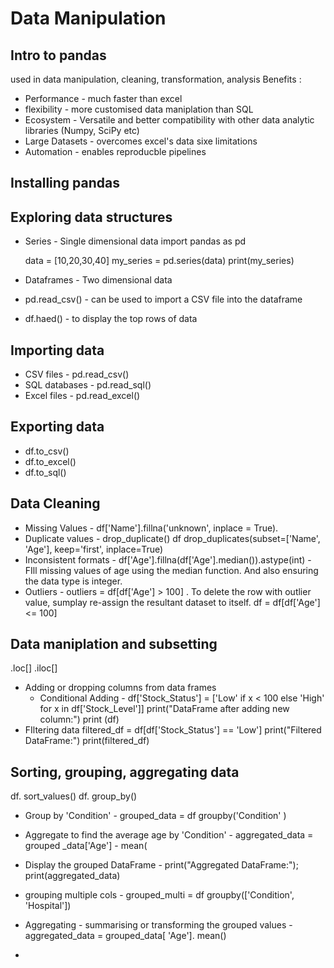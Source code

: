 # Data Manipulation

## Intro to pandas
used in data manipulation, cleaning, transformation, analysis
Benefits :
- Performance - much faster than excel
- flexibility - more customised data maniplation than SQL
- Ecosystem - Versatile and better compatibility with other data analytic libraries (Numpy, SciPy etc)
- Large Datasets - overcomes excel's data sixe limitations
- Automation - enables reproducble pipelines

## Installing pandas
## Exploring data structures

- Series - Single dimensional data
import pandas as pd

  data = [10,20,30,40]
  my_series = pd.series(data)
  print(my_series)

- Dataframes - Two dimensional data
- pd.read_csv() - can be used to import a CSV file into the dataframe
- df.haed() - to display the top rows of data

## Importing data
 - CSV files - pd.read_csv()
 - SQL databases - pd.read_sql() 
 - Excel files - pd.read_excel()
## Exporting data
- df.to_csv()
- df.to_excel()
- df.to_sql()

## Data Cleaning
 - Missing Values - df['Name'].fillna('unknown', inplace = True). 
 - Duplicate values - drop_duplicate()
df drop_duplicates(subset=['Name', 'Age'], keep='first', inplace=True)
 - Inconsistent formats - df['Age'].fillna(df['Age'].median()).astype(int) - FIll missing values of age using the median function. And also ensuring the data type is integer.
 - Outliers - outliers = df[df['Age'] > 100] . To delete the row with outlier value, sumplay re-assign the resultant dataset to itself.
   df = df[df['Age'] <= 100]

## Data maniplation and subsetting
.loc[]
.iloc[]

- Adding or dropping columns from data frames
    - Conditional Adding - 
df['Stock_Status'] = ['Low' if x < 100 else 'High' for x in df['Stock_Level']]
print("DataFrame after adding new column:")
print (df)
- FIltering data
  filtered_df = df[df['Stock_Status'] == 'Low']
print("Filtered DataFrame:")
print(filtered_df)

## Sorting, grouping, aggregating data
df. sort_values()
df. group_by()
- Group by 'Condition' - grouped_data = df groupby('Condition' )
- Aggregate to find the average age by 'Condition' - aggregated_data = grouped _data['Age'] - mean(
- Display the grouped  DataFrame - print("Aggregated DataFrame:"); print(aggregated_data)
- grouping multiple cols - grouped_multi = df groupby(['Condition', 'Hospital'])

- Aggregating - summarising or transforming the grouped values - aggregated_data = grouped_data[ 'Age']. mean()
- 
  
